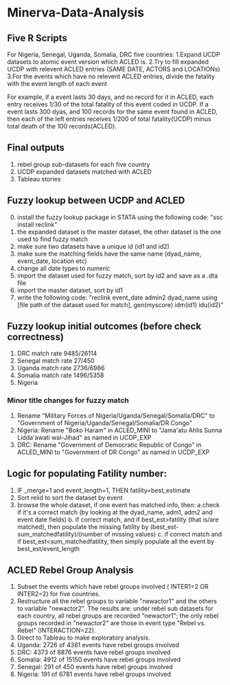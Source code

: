 # Minerva-Data-Analysis
## Five R Scripts
For Nigeria, Senegal, Uganda, Somalia, DRC five countries:
1.Expand UCDP datasets to atomic event version which ACLED is.
2.Try to fill expanded UCDP with relevent ACLED entries (SAME DATE, ACTORS and LOCATIONs)
3.For the events which have no relevent ACLED entries, divide the fatality with the event length of each event

For example, if a event lasts 30 days, and no record for it in ACLED, each entry receives 1/30 of the total fatality
of this event coded in UCDP. If a event lasts 300 dyas, and 100 records for the same event found in ACLED, then each of the
left entries receives 1/200 of total fatality(UCDP) minus total death of the 100 records(ACLED).

## Final outputs
1. rebel group sub-datasets for each five country
2. UCDP expanded datasets matched with ACLED 
3. Tableau stories


## Fuzzy lookup between UCDP and ACLED
0. install the fuzzy lookup package in STATA using the following code: "ssc install reclink"
1. the expanded dataset is the master dataset, the other dataset is the one used to find fuzzy match
2. make sure two datasets have a unique id (id1 and id2)
3. make sure the matching fields have the same name (dyad_name, event_date, location etc)
4. change all date types to numeric
5. import the dataset used for fuzzy match, sort by id2 and save as a .dta file
6. import the master dataset, sort by id1 
7. write the following code: "reclink event_date admin2 dyad_name using [file path of the dataset used for match], gen(myscore) idm(id1) idu(id2)"

## Fuzzy lookup initial outcomes (before check correctness)
1. DRC match rate 9485/26114
2. Senegal match rate 27/450
3. Uganda match rate 2736/6986
4. Somalia match rate 1496/5358
5. Nigeria 

### Minor title changes for fuzzy match
1. Rename  "Military Forces of Nigeria/Uganda/Senegal/Somalia/DRC" to "Government of Nigeria/Uganda/Senegal/Somalia/DR Congo"
2. Nigeria: Rename  "Boko Haram" in ACLED_MINI to "Jama'atu Ahlis Sunna Lidda'awati wal-Jihad" as named in UCDP_EXP
3. DRC: Rename "Government of Democratic Republic of Congo" in ACLED_MINI to "Government of DR Congo" as named in UCDP_EXP

## Logic for populating Fatility number:
1. IF _merge=1 and event_length=1, THEN fatility=best_estimate
2. Sort relid to sort the dataset by event
3. browse the whole dataset, if one event has matched info, then: a.check if it's a correct match (by looking at the dyad_name, adm1, adm2 and event date fields) b. if correct match, and if best_est>fatility (that is/are matched), then populate the missing fatility by (best_est-sum_matchedfatility)/(number of missing values) c. if correct match and if best_est<sum_matchedfatility, then simply populate all the event by best_est/event_length

## ACLED Rebel Group Analysis
1. Subset the events which have rebel groups involved ( INTER1=2 OR INTER2=2) for five countries.
2. Restructure all the rebel groups to variable "newactor1" and the others to variable "newactor2". The results are: under rebel sub datasets for each country, all rebel groups are recorded "newactor1"; the only rebel groups recorded in "newactor2" are those in event type "Rebel vs. Rebel" (INTERACTION=22).
3. Direct to Tableau to make exploratory analysis.
4. Uganda: 2726 of 4381 events have rebel groups involved
5. DRC: 4373 of 8876 events have rebel groups involved
6. Somalia: 4912 of 15150 events have rebel groups involved
7. Senegal: 291 of 450 events have rebel groups involved
8. Nigeria: 191 of 6781 events have rebel groups involved


